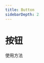 ```yaml
---
title: Button
sidebarDepth: 2
---
```


# 按钮

使用方法

<ClientOnly>
<button-demos></button-demos>
</ClientOnly>